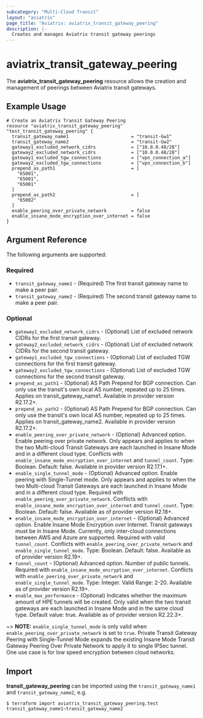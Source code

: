 ```yaml
---
subcategory: "Multi-Cloud Transit"
layout: "aviatrix"
page_title: "Aviatrix: aviatrix_transit_gateway_peering"
description: |-
  Creates and manages Aviatrix transit gateway peerings
---
```


# aviatrix_transit_gateway_peering

The **aviatrix_transit_gateway_peering** resource allows the creation and management of peerings between Aviatrix transit gateways.

## Example Usage

```hcl
# Create an Aviatrix Transit Gateway Peering
resource "aviatrix_transit_gateway_peering" "test_transit_gateway_peering" {
  transit_gateway_name1                       = "transit-Gw1"
  transit_gateway_name2                       = "transit-Gw2"
  gateway1_excluded_network_cidrs             = ["10.0.0.48/28"]
  gateway2_excluded_network_cidrs             = ["10.0.0.48/28"]
  gateway1_excluded_tgw_connections           = ["vpn_connection_a"]
  gateway2_excluded_tgw_connections           = ["vpn_connection_b"]
  prepend_as_path1                            = [
    "65001",
    "65001",
    "65001"
  ]
  prepend_as_path2                            = [
    "65002"
  ]
  enable_peering_over_private_network         = false
  enable_insane_mode_encryption_over_internet = false
}
```

## Argument Reference

The following arguments are supported:

### Required
* `transit_gateway_name1` - (Required) The first transit gateway name to make a peer pair.
* `transit_gateway_name2` - (Required) The second transit gateway name to make a peer pair.

### Optional
* `gateway1_excluded_network_cidrs` - (Optional) List of excluded network CIDRs for the first transit gateway.
* `gateway2_excluded_network_cidrs` - (Optional) List of excluded network CIDRs for the second transit gateway.
* `gateway1_excluded_tgw_connections` - (Optional) List of excluded TGW connections for the first transit gateway.
* `gateway2_excluded_tgw_connections` - (Optional) List of excluded TGW connections for the second transit gateway.
* `prepend_as_path1` - (Optional) AS Path Prepend for BGP connection. Can only use the transit's own local AS number, repeated up to 25 times. Applies on transit_gateway_name1. Available in provider version R2.17.2+.
* `prepend_as_path2` - (Optional) AS Path Prepend for BGP connection. Can only use the transit's own local AS number, repeated up to 25 times. Applies on transit_gateway_name2. Available in provider version R2.17.2+.
* `enable_peering_over_private_network` - (Optional) Advanced option. Enable peering over private network. Only appears and applies to when the two Multi-cloud Transit Gateways are each launched in Insane Mode and in a different cloud type. Conflicts with `enable_insane_mode_encryption_over_internet` and `tunnel_count`. Type: Boolean. Default: false. Available in provider version R2.17.1+.
* `enable_single_tunnel_mode` - (Optional) Advanced option. Enable peering with Single-Tunnel mode. Only appears and applies to when the two Multi-cloud Transit Gateways are each launched in Insane Mode and in a different cloud type. Required with `enable_peering_over_private_network`. Conflicts with `enable_insane_mode_encryption_over_internet` and `tunnel_count`. Type: Boolean. Default: false. Available as of provider version R2.18+.
* `enable_insane_mode_encryption_over_internet` - (Optional) Advanced option. Enable Insane Mode Encryption over Internet. Transit gateways must be in Insane Mode. Currently, only inter-cloud connections between AWS and Azure are supported. Required with valid `tunnel_count`. Conflicts with `enable_peering_over_private_network` and `enable_single_tunnel_mode`. Type: Boolean. Default: false. Available as of provider version R2.19+.
* `tunnel_count` - (Optional) Advanced option. Number of public tunnels. Required with `enable_insane_mode_encryption_over_internet`. Conflicts with `enable_peering_over_private_network` and `enable_single_tunnel_mode`. Type: Integer. Valid Range: 2-20. Available as of provider version R2.19+.
* `enable_max_performance` - (Optional) Indicates whether the maximum amount of HPE tunnels will be created. Only valid when the two transit gateways are each launched in Insane Mode and in the same cloud type. Default value: true. Available as of provider version R2.22.3+.
  
~> **NOTE:** `enable_single_tunnel_mode` is only valid when `enable_peering_over_private_network` is set to `true`. Private Transit Gateway Peering with Single-Tunnel Mode expands the existing Insane Mode Transit Gateway Peering Over Private Network to apply it to single IPSec tunnel. One use case is for low speed encryption between cloud networks.

## Import

**transit_gateway_peering** can be imported using the `transit_gateway_name1` and `transit_gateway_name2`, e.g.

```
$ terraform import aviatrix_transit_gateway_peering.test transit_gateway_name1~transit_gateway_name2
```
